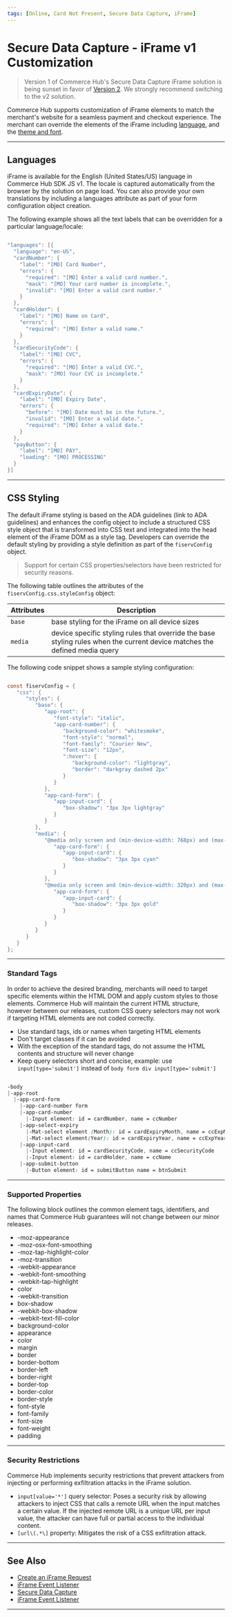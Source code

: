 ```yaml
---
tags: [Online, Card Not Present, Secure Data Capture, iFrame]
---
```


# Secure Data Capture - iFrame v1 Customization

<!-- theme: danger -->
> Version 1 of Commerce Hub's Secure Data Capture iFrame solution is being sunset in favor of [Version 2](?path=docs/Online-Mobile-Digital/Secure-Data-Capture/iFrame-JS/iFrame-JS.md). We strongly recommend switching to the v2 solution.

Commerce Hub supports customization of iFrame elements to match the merchant's website for a seamless payment and checkout experience. The merchant can override the elements of the iFrame including [language](#languages), and the [theme and font](#theme-and-font).

---

## Languages

iFrame is available for the English (United States/US) language in Commerce Hub SDK JS v1. The locale is captured automatically from the browser by the solution on page load. You can also provide your own translations by including a languages attribute as part of your form configuration object creation.

The following example shows all the text labels that can be overridden for a particular language/locale:

```java

"languages": [{
  "language": "en-US",
  "cardNumber": {
    "label": "[MO] Card Number",
    "errors": {
      "required": "[MO] Enter a valid card number.",
      "mask": "[MO] Your card number is incomplete.",
      "invalid": "[MO] Enter a valid card number."
    }
  },
  "cardHolder": {
    "label": "[MO] Name on Card",
    "errors": {
      "required": "[MO] Enter a valid name."
    }
  },
  "cardSecurityCode": {
    "label": "[MO] CVC",
    "errors": {
      "required": "[MO] Enter a valid CVC.",
      "mask": "[MO] Your CVC is incomplete."
    }
  },
  "cardExpiryDate": {
    "label": "[MO] Expiry Date",
    "errors": {
      "before": "[MO] Date must be in the future.",
      "invalid": "[MO] Enter a valid date.",
      "required": "[MO] Enter a valid date."
    }
  },
  "payButton": {
    "label": "[MO] PAY",
    "loading": "[MO] PROCESSING"
  }
}]

```

---

## CSS Styling

The default iFrame styling is based on the ADA guidelines (link to ADA guidelines) and enhances the config object to include a structured CSS style object that is transformed into CSS text and integrated into the head element of the iFrame DOM as a style tag. Developers can override the default styling by providing a style definition as part of the `fiservConfig` object.

<!-- theme: warning -->
> Support for certain CSS properties/selectors have been restricted for security reasons.

The following table outlines the attributes of the `fiservConfig.css.styleConfig` object:

| Attributes | Description |
|------|-------|
| `base` | base styling for the iFrame on all device sizes |
| `media` | device specific styling rules that override the base styling rules when the current device matches the defined media query | 


The following code snippet shows a sample styling configuration:

```java

const fiservConfig = {
   "css": {
      "styles": {
         "base": {
            "app-root": {
               "font-style": "italic",
               "app-card-number": {
                  "background-color": "whitesmoke",
                  "font-style": "normal",
                  "font-family": "Courier New",
                  "font-size": "12px",
                  ":hover": {
                     "background-color": "lightgray",
                     "border": "darkgray dashed 2px"
                  }
               }
            },
            "app-card-form": {
               "app-input-card": {
                  "box-shadow": "3px 3px lightgray"
               }
            }
         },
         "media": {
            "@media only screen and (min-device-width: 768px) and (max-device-width: 1024px)": {
               "app-card-form": {
                  "app-input-card": {
                     "box-shadow": "3px 3px cyan"
                  }
               }
            },
            "@media only screen and (min-device-width: 320px) and (max-device-width: 480px)": {
               "app-card-form": {
                  "app-input-card": {
                     "box-shadow": "3px 3px gold"
                  }
               }
            }
         }
      }
   }
};

```

---

### Standard Tags

In order to achieve the desired branding, merchants will need to target specific elements within the HTML DOM and apply custom styles to those elements. Commerce Hub will maintain the current HTML structure, however between our releases, custom CSS query selectors may not work if targeting HTML elements are not coded correctly. 

- Use standard tags, ids or names when targeting HTML elements
- Don't target classes if it can be avoided
- With the exception of the standard tags, do not assume the HTML contents and structure will never change
- Keep query selectors short and concise, example: use `input[type='submit']` instead of `body form div input[type='submit']`

```css

-body
|-app-root
  |-app-card-form
    |-app-card-number form
    |-app-card-number
      |-Input element: id = cardNumber, name = ccNumber
    |-app-select-expiry
      |-Mat-select element (Month): id = cardExpiryMonth, name = ccExpMonth
      |-Mat-select element(Year): id = cardExpiryYear, name = ccExpYear
    |-app-input-card
      |-Input element: id = cardSecurityCode, name = ccSecurityCode    
      |-Input element: id = cardHolder, name = ccName
    |-app-submit-button
      |-Button element: id = submitButton name = btnSubmit 

```

---

### Supported Properties

The following block outlines the common element tags, identifiers, and names that Commerce Hub guarantees will not change between our minor releases.

- -moz-appearance
- -moz-osx-font-smoothing
- -moz-tap-highlight-color
- -moz-transition
- -webkit-appearance
- -webkit-font-smoothing
- -webkit-tap-highlight
- color
- -webkit-transition
- box-shadow
- -webkit-box-shadow
- -webkit-text-fill-color
- background-color
- appearance
- color
- margin
- border
- border-bottom
- border-left
- border-right
- border-top
- border-color
- border-style
- font-style
- font-family
- font-size
- font-weight
- padding

---

### Security Restrictions

Commerce Hub implements security restrictions that prevent attackers from injecting or performing exfiltration attacks in the iFrame solution.

- `input[value='*']` query selector: Poses a security risk by allowing attackers to inject CSS that calls a remote URL when the input matches a certain value. If the injected remote URL is a unique URL per input value, the attacker can have full or partial access to the individual content.  
- `[url\(.*\]` property: Mitigates the risk of a CSS exfiltration attack.

---

## See Also

- [Create an iFrame Request](?path=docs/Online-Mobile-Digital/Secure-Data-Capture/iFrame-JS/iFrame-Request.md)
- [iFrame Event Listener](?path=docs/Online-Mobile-Digital/Secure-Data-Capture/iFrame-JS/iFrame-Events.md)
- [Secure Data Capture](?path=docs/Online-Mobile-Digital/Secure-Data-Capture/Secure-Data-Capture.md)
- [iFrame Event Listener](?path=docs/Online-Mobile-Digital/Secure-Data-Capture/iFrame-JS/iFrame-Events.md)

---
